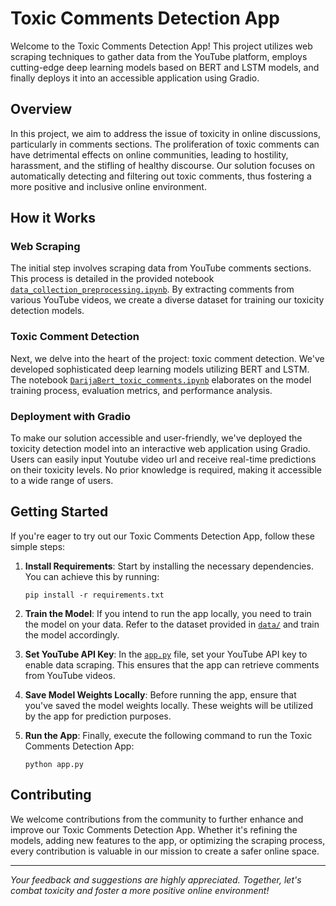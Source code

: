 # Toxic Comments Detection App


Welcome to the Toxic Comments Detection App! This project utilizes web scraping techniques to gather data from the YouTube platform, employs cutting-edge deep learning models based on BERT and LSTM models, and finally deploys it into an accessible application using Gradio.

## Overview

In this project, we aim to address the issue of toxicity in online discussions, particularly in comments sections. The proliferation of toxic comments can have detrimental effects on online communities, leading to hostility, harassment, and the stifling of healthy discourse. Our solution focuses on automatically detecting and filtering out toxic comments, thus fostering a more positive and inclusive online environment.

## How it Works

### Web Scraping

The initial step involves scraping data from YouTube comments sections. This process is detailed in the provided notebook [`data_collection_preprocessing.ipynb`](https://github.com/adiren7/Toxic_Comments_Detector_App/blob/main/data_collection_preprocessing.ipynb). By extracting comments from various YouTube videos, we create a diverse dataset for training our toxicity detection models.

### Toxic Comment Detection

Next, we delve into the heart of the project: toxic comment detection. We've developed sophisticated deep learning models utilizing BERT and LSTM. The notebook [`DarijaBert_toxic_comments.ipynb`](https://github.com/adiren7/Toxic_Comments_Detector_App/blob/main/DarijaBert_toxic_comments.ipynb) elaborates on the model training process, evaluation metrics, and performance analysis.

### Deployment with Gradio

To make our solution accessible and user-friendly, we've deployed the toxicity detection model into an interactive web application using Gradio. Users can easily input Youtube video url and receive real-time predictions on their toxicity levels. No prior knowledge is required, making it accessible to a wide range of users.

## Getting Started

If you're eager to try out our Toxic Comments Detection App, follow these simple steps:

1. **Install Requirements**: Start by installing the necessary dependencies. You can achieve this by running:
    ```
    pip install -r requirements.txt
    ```

2. **Train the Model**: If you intend to run the app locally, you need to train the model on your data. Refer to the dataset provided in [`data/`](https://github.com/adiren7/Toxic_Comments_Detector_App/tree/main/data) and train the model accordingly.

3. **Set YouTube API Key**: In the [`app.py`](https://github.com/adiren7/Toxic_Comments_Detector_App/blob/main/app.py) file, set your YouTube API key to enable data scraping. This ensures that the app can retrieve comments from YouTube videos.

4. **Save Model Weights Locally**: Before running the app, ensure that you've saved the model weights locally. These weights will be utilized by the app for prediction purposes.

5. **Run the App**: Finally, execute the following command to run the Toxic Comments Detection App:
    ```
    python app.py
    ```

## Contributing

We welcome contributions from the community to further enhance and improve our Toxic Comments Detection App. Whether it's refining the models, adding new features to the app, or optimizing the scraping process, every contribution is valuable in our mission to create a safer online space.

---

*Your feedback and suggestions are highly appreciated. Together, let's combat toxicity and foster a more positive online environment!*
